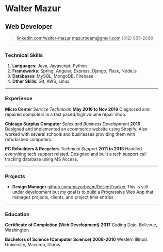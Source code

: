 # Walter Mazur
## Web Developer

> [linkedin.com/walter-mazur](https://www.linkedin.com/in/walter-mazur-02803453/)
> [mazurbeam@gmail.com](mailto:mazurbeam@gmail.com)
> (312) 965-2868

------

### Technical Skills

1. **Languages**: Java, Javascript, Python
1. **Frameworks**: Spring, Angular, Express, Django, Flask, Node.js
1. **Databases**: MySQL, MongoDB, Firebase
1. **Other Skills**: Git, AWS, Linux 

------

### Experience

**Micro Center** *Service Technician* __May 2016 to Nov 2016__
	Diagnosed and repaired computers in a fast paced/high volume repair shop. 

**Chicago Surplus Computer** *Sales and Business Development* __2015__
	Designed and implemented an ecommerce website using Shopify. Also worked with several schools and businesses providing them with refurbished computers. 

**PC Rebuilders & Recyclers** *Technical Support* __2011 to 2015__
	Handled everything tech support related. Designed and built a tech support call tracking database using MS Access. 

------

### Projects

* **Design Manager**
	<a href=https://github.com/mazurbeam/DesignTracker class=not-printed>github.com/mazurbeam/DesignTracker</a>
	This is still under development but my goal is to build a Progressive Web App that manages projects, clients, and project time entries. 

------

### Education

**Certificate of Completion (Web Development)** __2017__
	Coding Dojo, Bellevue, Washington

**Bachelors of Science (Computer Science)** __2008-2010__
	Western Illinois University, Macomb, Illinois
